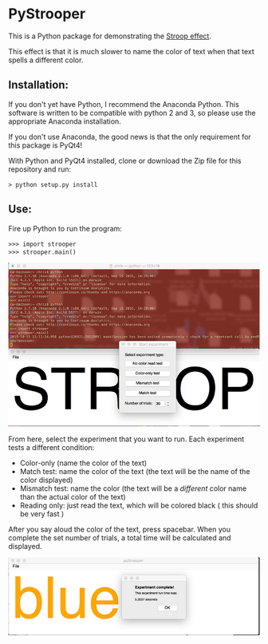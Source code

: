 # PyStrooper
This is a Python package for demonstrating the [Stroop effect](https://en.m.wikipedia.org/wiki/Stroop_effect).

This effect is that it is much slower to name the color of text when that text spells a different color.

## Installation:
If you don't yet have Python, I recommend the Anaconda Python. This software is written to be compatible with python 2
and 3, so please use the appropriate Anaconda installation.

If you don't use Anaconda, the good news is that the only requirement for this package is PyQt4!

With Python and PyQt4 installed, clone or download the Zip file for this repository and run:

```
> python setup.py install
```

## Use:

Fire up Python to run the program:

```
>>> import strooper
>>> strooper.main()
```

![trial selector screenshot](docs/stroop_screenshot.jpg)

From here, select the experiment that you want to run. Each experiment tests a different condition:

* Color-only (name the color of the text)
* Match test: name the color of the text (the text will be the name of the color displayed)
* Mismatch test: name the color (the text will be a *different* color name than the actual color of the text)
* Reading only: just read the text, which will be colored black ( this should be very fast )

After you say aloud the color of the text, press spacebar. When you complete the set number of trials, a total time
will be calculated and displayed.


![experiment complete screenshot](docs/end_screenshot.jpg)
